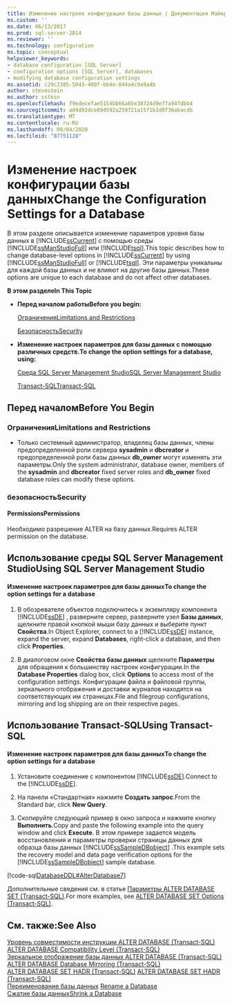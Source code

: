 ```yaml
---
title: Изменение настроек конфигурации базы данных | Документация Майкрософт
ms.custom: ''
ms.date: 06/13/2017
ms.prod: sql-server-2014
ms.reviewer: ''
ms.technology: configuration
ms.topic: conceptual
helpviewer_keywords:
- database configuration [SQL Server]
- configuration options [SQL Server], databases
- modifying database configuration settings
ms.assetid: c29c3385-5043-400f-bb4e-044a4c9a9a4b
author: stevestein
ms.author: sstein
ms.openlocfilehash: f9edecefae5154bb66a65e38724d9e77a94fdbb4
ms.sourcegitcommit: ad4d92dce894592a259721a1571b1d8736abacdb
ms.translationtype: MT
ms.contentlocale: ru-RU
ms.lasthandoff: 08/04/2020
ms.locfileid: "87751128"
---
```

# <a name="change-the-configuration-settings-for-a-database"></a><span data-ttu-id="55c8a-102">Изменение настроек конфигурации базы данных</span><span class="sxs-lookup"><span data-stu-id="55c8a-102">Change the Configuration Settings for a Database</span></span>
  <span data-ttu-id="55c8a-103">В этом разделе описывается изменение параметров уровня базы данных в [!INCLUDE[ssCurrent](../../includes/sscurrent-md.md)] с помощью среды [!INCLUDE[ssManStudioFull](../../includes/ssmanstudiofull-md.md)] или [!INCLUDE[tsql](../../includes/tsql-md.md)].</span><span class="sxs-lookup"><span data-stu-id="55c8a-103">This topic describes how to change database-level options in [!INCLUDE[ssCurrent](../../includes/sscurrent-md.md)] by using [!INCLUDE[ssManStudioFull](../../includes/ssmanstudiofull-md.md)] or [!INCLUDE[tsql](../../includes/tsql-md.md)].</span></span> <span data-ttu-id="55c8a-104">Эти параметры уникальны для каждой базы данных и не влияют на другие базы данных.</span><span class="sxs-lookup"><span data-stu-id="55c8a-104">These options are unique to each database and do not affect other databases.</span></span>  
  
 <span data-ttu-id="55c8a-105">**В этом разделе**</span><span class="sxs-lookup"><span data-stu-id="55c8a-105">**In This Topic**</span></span>  
  
-   <span data-ttu-id="55c8a-106">**Перед началом работы**</span><span class="sxs-lookup"><span data-stu-id="55c8a-106">**Before you begin:**</span></span>  
  
     [<span data-ttu-id="55c8a-107">Ограничения</span><span class="sxs-lookup"><span data-stu-id="55c8a-107">Limitations and Restrictions</span></span>](#Restrictions)  
  
     [<span data-ttu-id="55c8a-108">Безопасность</span><span class="sxs-lookup"><span data-stu-id="55c8a-108">Security</span></span>](#Security)  
  
-   <span data-ttu-id="55c8a-109">**Изменение настроек параметров для базы данных с помощью различных средств.**</span><span class="sxs-lookup"><span data-stu-id="55c8a-109">**To change the option settings for a database, using:**</span></span>  
  
     [<span data-ttu-id="55c8a-110">Среда SQL Server Management Studio</span><span class="sxs-lookup"><span data-stu-id="55c8a-110">SQL Server Management Studio</span></span>](#SSMSProcedure)  
  
     [<span data-ttu-id="55c8a-111">Transact-SQL</span><span class="sxs-lookup"><span data-stu-id="55c8a-111">Transact-SQL</span></span>](#TsqlProcedure)  
  
##  <a name="before-you-begin"></a><a name="BeforeYouBegin"></a> <span data-ttu-id="55c8a-112">Перед началом</span><span class="sxs-lookup"><span data-stu-id="55c8a-112">Before You Begin</span></span>  
  
###  <a name="limitations-and-restrictions"></a><a name="Restrictions"></a> <span data-ttu-id="55c8a-113">Ограничения</span><span class="sxs-lookup"><span data-stu-id="55c8a-113">Limitations and Restrictions</span></span>  
  
-   <span data-ttu-id="55c8a-114">Только системный администратор, владелец базы данных, члены предопределенной роли сервера **sysadmin** и **dbcreator** и предопределенной роли базы данных **db_owner** могут изменять эти параметры.</span><span class="sxs-lookup"><span data-stu-id="55c8a-114">Only the system administrator, database owner, members of the **sysadmin** and **dbcreator** fixed server roles and **db_owner** fixed database roles can modify these options.</span></span>  
  
###  <a name="security"></a><a name="Security"></a> <span data-ttu-id="55c8a-115">безопасность</span><span class="sxs-lookup"><span data-stu-id="55c8a-115">Security</span></span>  
  
####  <a name="permissions"></a><a name="Permissions"></a> <span data-ttu-id="55c8a-116">Permissions</span><span class="sxs-lookup"><span data-stu-id="55c8a-116">Permissions</span></span>  
 <span data-ttu-id="55c8a-117">Необходимо разрешение ALTER на базу данных.</span><span class="sxs-lookup"><span data-stu-id="55c8a-117">Requires ALTER permission on the database.</span></span>  
  
##  <a name="using-sql-server-management-studio"></a><a name="SSMSProcedure"></a> <span data-ttu-id="55c8a-118">Использование среды SQL Server Management Studio</span><span class="sxs-lookup"><span data-stu-id="55c8a-118">Using SQL Server Management Studio</span></span>  
  
#### <a name="to-change-the-option-settings-for-a-database"></a><span data-ttu-id="55c8a-119">Изменение настроек параметров для базы данных</span><span class="sxs-lookup"><span data-stu-id="55c8a-119">To change the option settings for a database</span></span>  
  
1.  <span data-ttu-id="55c8a-120">В обозревателе объектов подключитесь к экземпляру компонента [!INCLUDE[ssDE](../../includes/ssde-md.md)] , разверните сервер, разверните узел **Базы данных**, щелкните правой кнопкой мыши базу данных и выберите пункт **Свойства**.</span><span class="sxs-lookup"><span data-stu-id="55c8a-120">In Object Explorer, connect to a [!INCLUDE[ssDE](../../includes/ssde-md.md)] instance, expand the server, expand **Databases**, right-click a database, and then click **Properties**.</span></span>  
  
2.  <span data-ttu-id="55c8a-121">В диалоговом окне **Свойства базы данных** щелкните **Параметры** для обращения к большинству настроек конфигурации.</span><span class="sxs-lookup"><span data-stu-id="55c8a-121">In the **Database Properties** dialog box, click **Options** to access most of the configuration settings.</span></span> <span data-ttu-id="55c8a-122">Конфигурации файла и файловой группы, зеркального отображения и доставки журналов находятся на соответствующих им страницах.</span><span class="sxs-lookup"><span data-stu-id="55c8a-122">File and filegroup configurations, mirroring and log shipping are on their respective pages.</span></span>  
  
##  <a name="using-transact-sql"></a><a name="TsqlProcedure"></a> <span data-ttu-id="55c8a-123">Использование Transact-SQL</span><span class="sxs-lookup"><span data-stu-id="55c8a-123">Using Transact-SQL</span></span>  
  
#### <a name="to-change-the-option-settings-for-a-database"></a><span data-ttu-id="55c8a-124">Изменение настроек параметров для базы данных</span><span class="sxs-lookup"><span data-stu-id="55c8a-124">To change the option settings for a database</span></span>  
  
1.  <span data-ttu-id="55c8a-125">Установите соединение с компонентом [!INCLUDE[ssDE](../../includes/ssde-md.md)].</span><span class="sxs-lookup"><span data-stu-id="55c8a-125">Connect to the [!INCLUDE[ssDE](../../includes/ssde-md.md)].</span></span>  
  
2.  <span data-ttu-id="55c8a-126">На панели «Стандартная» нажмите **Создать запрос**.</span><span class="sxs-lookup"><span data-stu-id="55c8a-126">From the Standard bar, click **New Query**.</span></span>  
  
3.  <span data-ttu-id="55c8a-127">Скопируйте следующий пример в окно запроса и нажмите кнопку **Выполнить**.</span><span class="sxs-lookup"><span data-stu-id="55c8a-127">Copy and paste the following example into the query window and click **Execute**.</span></span> <span data-ttu-id="55c8a-128">В этом примере задается модель восстановления и параметры проверки страницы данных для образца базы данных [!INCLUDE[ssSampleDBobject](../../includes/sssampledbobject-md.md)] .</span><span class="sxs-lookup"><span data-stu-id="55c8a-128">This example sets the recovery model and data page verification options for the [!INCLUDE[ssSampleDBobject](../../includes/sssampledbobject-md.md)] sample database.</span></span>  
  
 [!code-sql[DatabaseDDL#AlterDatabase7](../../snippets/tsql/SQL14/tsql/databaseddl/transact-sql/alterdatabase.sql#alterdatabase7)]  
  
 <span data-ttu-id="55c8a-129">Дополнительные сведения см. в статье [Параметры ALTER DATABASE SET (Transact-SQL)](/sql/t-sql/statements/alter-database-transact-sql-set-options).</span><span class="sxs-lookup"><span data-stu-id="55c8a-129">For more examples, see [ALTER DATABASE SET Options &#40;Transact-SQL&#41;](/sql/t-sql/statements/alter-database-transact-sql-set-options).</span></span>  
  
## <a name="see-also"></a><span data-ttu-id="55c8a-130">См. также:</span><span class="sxs-lookup"><span data-stu-id="55c8a-130">See Also</span></span>  
 <span data-ttu-id="55c8a-131">[Уровень совместимости инструкции ALTER DATABASE (Transact-SQL)](/sql/t-sql/statements/alter-database-transact-sql-compatibility-level) </span><span class="sxs-lookup"><span data-stu-id="55c8a-131">[ALTER DATABASE Compatibility Level &#40;Transact-SQL&#41;](/sql/t-sql/statements/alter-database-transact-sql-compatibility-level) </span></span>  
 <span data-ttu-id="55c8a-132">[Зеркальное отображение базы данных ALTER DATABASE (Transact-SQL)](/sql/t-sql/statements/alter-database-transact-sql-database-mirroring) </span><span class="sxs-lookup"><span data-stu-id="55c8a-132">[ALTER DATABASE Database Mirroring &#40;Transact-SQL&#41;](/sql/t-sql/statements/alter-database-transact-sql-database-mirroring) </span></span>  
 <span data-ttu-id="55c8a-133">[ALTER DATABASE SET HADR (Transact-SQL)](/sql/t-sql/statements/alter-database-transact-sql-set-hadr) </span><span class="sxs-lookup"><span data-stu-id="55c8a-133">[ALTER DATABASE SET HADR &#40;Transact-SQL&#41;](/sql/t-sql/statements/alter-database-transact-sql-set-hadr) </span></span>  
 <span data-ttu-id="55c8a-134">[Переименование базы данных](rename-a-database.md) </span><span class="sxs-lookup"><span data-stu-id="55c8a-134">[Rename a Database](rename-a-database.md) </span></span>  
 [<span data-ttu-id="55c8a-135">Сжатие базы данных</span><span class="sxs-lookup"><span data-stu-id="55c8a-135">Shrink a Database</span></span>](shrink-a-database.md)  
  
  
